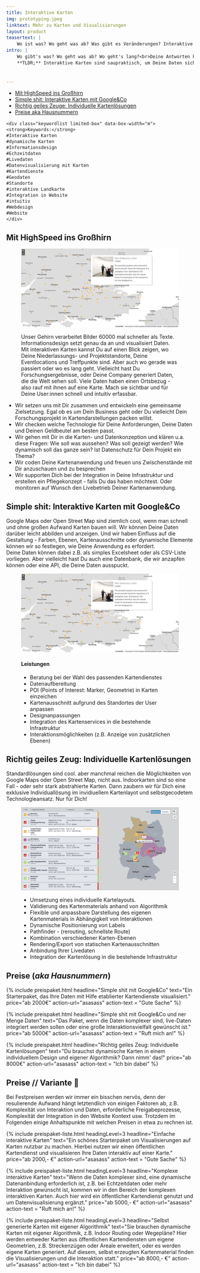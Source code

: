 ```yaml
---
title: Interaktive Karten
img: prototyping.jpeg
linktext: Mehr zu Karten und Visualisierungen
layout: product
teasertext: |
    Wo ist was? Wo geht was ab? Was gibt es Veränderungen? Interaktive Kartendarstellungen sind interessant und hilfreich und vorallem schnell und intuitiv erfassbar. Komplexe Daten und Sachverhalte werden über die Visualisierung greibar. Egal, ob Sie sich für eine flexible Darstellung von eigenem Kartenmaterial oder die Anreicherung von öffentlichen Karten mit Ihren unternehmens-spezifische Datenpunkte entscheiden: Wir helfen gerne Ihre Daten sicht- und erfahrbar zu machen.
intro: |
    Wo gibt's was? Wo geht was ab? Wo geht's lang?<br>Deine Antworten kannst Du in spaßbefreite Texte packen, in öde Listen oder nerdige Tabellen, gähn... oder Du schicktst Deine Daten als visuellen Augenschmaus mit HighSpeed in den Cortex Deiner User:innen.<br><br>
    **TLDR;** Interaktive Karten sind saupraktisch, um Deine Daten sichtbar zu machen. Wir helfen Dir dabei. CTA


---
```


<section id="topiclist">
    <ul>
        <li><a href="#paragraph_1">Mit HighSpeed ins Großhirn</a></li>
        <li><a href="#paragraph_2">Simple shit: Interaktive Karten mit Google&Co</a></li>
        <li><a href="#paragraph_3">Richtig geiles Zeuge: Individuelle Kartenlösungen</a></li>
        <li><a href="#paragraph_4">Preise aka Hausnummern</a></li>
    </ul>

    <div class="keywordlist limited-box" data-box-width="m"><strong>Keywords:</strong>
    #Interaktive Karten
    #dynamische Karten
    #Informationsdesign
    #Echzeitdaten
    #Livedaten 
    #Datenvisualisierung mit Karten
    #Kartendienste
    #Geodaten
    #Standorte
    #interaktive Landkarte
    #Integration in Website
    #intuitiv
    #Webdesign
    #Website
    </div>
</section>

<section id="paragraph_1">

<h2>Mit HighSpeed ins Großhirn</h2>

<figure data-columns="2" class="smaltext">
    <img data-height="full" src="./images/erco-karten.jpg" alt="Interaktive und individuelle Karten">
    <figcaption>
        <div class="limited-box" data-box-width="m">
            <p>
            Unser Gehirn verarbeitet Bilder 60000 mal schneller als Texte. Informationsdesign setzt genau da an und visualisiert Daten. 
            Mit interaktiven Karten kannst Du auf einen Blick zeigen, wo Deine Niederlassungs- und Projektstandorte, Deine Eventlocations und Treffpunkte sind. Aber auch wo gerade was passiert oder wo es lang geht. Vielleicht hast Du Forschungsergebnisse, oder Deine Company generiert Daten, die die Welt sehen soll. Viele Daten haben einen Ortsbezug - also rauf mit ihnen auf eine Karte. Mach sie sichtbar und für Deine User:innen schnell und intuitiv erfassbar.
            </p>
        </div>
    </figcaption>
</figure>

<ul class="steps smalltext" data-box-width="l">
<li>Wir setzen uns mit Dir zusammen und entwickeln eine gemeinsame Zielsetzung. Egal ob es um Dein Business geht oder Du vielleicht Dein Forschungsprojekt in Kartendarstellungen packen willst.</li>
<li>Wir checken welche Technologie für Deine Anforderungen, Deine Daten und Deinen Geldbeutel am besten passt.</li>
<li>Wir gehen mit Dir in die Karten- und Datenkonzeption und klären u.a. diese Fragen: Wie soll was aussehen? Was soll gezeigt werden? Wie dynamisch soll das ganze sein? Ist Datenschutz für Dein Projekt ein Thema?</li>
<li>Wir coden Deine Kartenanwendung und freuen uns Zwischenstände mit Dir anzuschauen und zu besprechen</li>
<li>Wir supporten Dich  bei der Integration in Deine Infrastruktur und erstellen ein Pflegekonzept - falls Du das haben möchtest. Oder  monitoren auf Wunsch den Livebetrieb Deiner Kartenanwendung.</li>

</ul>

</section>

<section id="paragraph_2">

<h2>Simple shit: Interaktive Karten mit Google&Co</h2>

<div class="limited-box" data-box-width="m">
<p>
Google Maps oder Open Street Map sind ziemlich cool, wenn man schnell und ohne großen Aufwand Karten bauen will.
Wir können Deine Daten darüber leicht abbilden und anzeigen. Und wir haben Einfluss auf die Gestaltung - Farben, Ebenen,
Kartenausschnitte oder dynamische Elemente können wir so festlegen, wie Deine Anwendung es erfordert.<br>
Deine Daten können dabei z.B. als simples Excelsheet oder als CSV-Liste vorliegen. Aber vielleicht hast Du auch eine Datenbank, die wir anzapfen können oder eine API, die Deine Daten ausspuckt.
</p>
</div>

<figure data-columns="2" class="smalltext">
    <img src="./images/erco-karten.jpg" alt="Interaktive und individuelle Karten">
    <figcaption>
        <h4>Leistungen</h4>
        <ul>
            <li>Beratung bei der Wahl des passenden Kartendienstes</li>
            <li>Datenaufbereitung</li>
            <li>POI (Points of Interest: Marker, Geometrie) in Karten einzeichen</li>
            <li>Kartenausschnitt aufgrund des Standortes der User anpassen</li>
            <li>Designanpassungen</li>
            <li>Integration des Kartenservices in die bestehende Infrastruktur</li>
            <li>Interaktionsmöglichkeiten (z.B. Anzeige von zusätzlichen Ebenen)</li>
        </ul>
    </figcaption>
</figure>

</section>

<section id="paragraph_3">

<h2>Richtig geiles Zeug: Individuelle Kartenlösungen</h2>

<div class="limited-box" data-box-width="m">
Standardlösungen sind cool. aber manchmal reichen die Möglichkeiten  von  Google Maps oder Open Street Map, nicht aus.
Indoorkarten sind so eine Fall - oder sehr stark abstrahierte Karten.
Dann zaubern wir für Dich eine exklusive Individuallösung im invidiuellem Kartenlayot und
selbstgecodetem Technologieansatz. Nur für Dich!
</div>

<figure data-columns="2" class="smalltext">
    <img src="./images/stoerungskarte.jpg" alt="Interaktive und individuelle Karten">
    <figcaption>
        <ul>
            <li>Umsetzung eines individuelle Kartelayouts.</li>
            <li>Validierung des Kartenmaterials anhand von Algorithmik</li>
            <li>Flexible und anpassbare Darstellung des eigenen Kartenmaterials in Abhängigkeit von Interaktionen</li>
            <li>Dynamische Positionierung von Labels</li>
            <li>Pathfinder - (rerouting, schnellste Route)</li>
            <li>Kombination verschiedener Karten-Ebenen</li>
            <li>Rendering/Export von statischen Kartenausschnitten</li>
            <li>Anbindung Ihrer Livedaten</li>
            <li>Integration der Kartenlösung in die bestehende Infrastruktur</li>
        </ul>
    </figcaption>
</figure>

</section>
<section class="is-light" id="paragraph_4">

<h2>Preise (<i>aka Hausnummern</i>)</h2>

<div class="grid limited-box" data-box-width="xl" data-col-width="xs" data-col-gap="s">
{% include preispaket.html 
    headline="Simple shit mit Google&Co" 
    text="Ein Starterpaket, das Ihre Daten mit Hilfe etablierter Kartendienste visualisiert."
    price="ab 2000€"
    action-url="asasass" 
    action-text = "Gute Sache" %}

{% include preispaket.html 
    headline="Simple shit mit Google&Co und ner Menge Daten" 
    text="Das Paket, wenn die Daten komplexer sind, live-Daten integriert werden sollen oder eine große Interaktionsvielfalt gewünscht ist."
    price="ab 5000€"
    action-url="asasass" 
    action-text = "Ruft mich an!" %}

{% include preispaket.html 
    headline="Richtig geiles Zeug: Individuelle Kartenlösungen" 
    text="Du brauchst dynamische Karten in einem individuellem Design und eigener Algorithmik? Dann nimm' das!"
    price="ab 8000€"
    action-url="asasass" 
    action-text = "Ich bin dabei" %}
</div>

</section>

<section class="is-light">

<h2>Preise // Variante 👻</h2>

<div class="limited-box" data-box-width="m">
<p>Bei Festpreisen werden wir immer ein bisschen nervös, denn der resulierende Aufwand hängt letztendlich von einigen Faktoren ab, z.B. Komplexität von Interaktion und Daten, erforderliche Freigabeprozesse, Komplexität der Integration in den Website Kontext usw. Trotzdem im Folgenden einige Anhaltspunkte mit welchen Preisen in etwa zu rechnen ist.</p>
</div>

<div class="price-list">
{% include preispaket-liste.html 
    headingLevel=3
    headline="Einfache interaktive Karten" 
    text="Ein schönes Starterpaket um Visualisierungen auf Karten nutzbar zu machen. Hierbei nutzen wir einen öffentlichen Kartendienst und visualisieren Ihre Daten interaktiv auf einer Karte."
    price="ab 2000,- €"
    action-url="asasass" 
    action-text = "Gute Sache" %}

{% include preispaket-liste.html 
    headingLevel=3
    headline="Komplexe interaktive Karten" 
    text="Wenn die Daten komplexer sind, eine dynamische Datenanbindung erforderlich ist, z.B. bei Echtzeitdaten oder mehr Interaktion gewünscht ist, kommen wir in den Bereich der komplexen interaktiven Karten. Auch hier wird ein öffentlicher Kartendienst genutzt und um Datenvisualisierung ergänzt."
    price="ab 5000,- €"
    action-url="asasass" 
    action-text = "Ruft mich an!" %}

{% include preispaket-liste.html 
    headingLevel=3
    headline="Selbst generierte Karten mit eigener Algorithmik" 
    text="Sie brauchen dynamische Karten mit eigener Algorithmik, z.B. Indoor Routing oder Wegepläne? Hier werden entweder Karten aus öffentlichen Kartendiensten um eigene Geometrien, z.B. Streckenzügen oder Areale erweitert, oder es werden eigene Karten generiert. Auf diesem, selbst erzeugten Kartenmaterial finden die Visualisierungen und die Interaktion statt."
    price="ab 8000,- €"
    action-url="asasass" 
    action-text = "Ich bin dabei" %}
</div>


</section>
